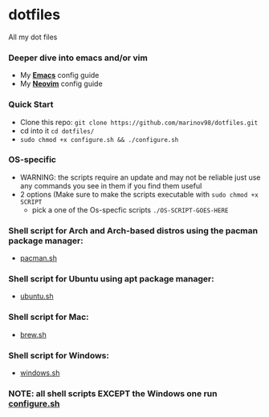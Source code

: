 # dotfiles
All my dot files

### Deeper dive into emacs and/or vim
- My [**Emacs**](https://github.com/marinov98/dotfiles/blob/master/config/emacs/) config guide
- My [**Neovim**](https://github.com/marinov98/dotfiles/blob/master/config/nvim/) config guide

### Quick Start
- Clone this repo: `git clone https://github.com/marinov98/dotfiles.git `
- cd into it `cd dotfiles/`
- `sudo chmod +x configure.sh && ./configure.sh` 
 
### OS-specific
- WARNING: the scripts require an update and may not be reliable just use any commands you see in them if you find them useful
- 2 options (Make sure to make the scripts executable with `sudo chmod +x SCRIPT`
  - pick a one of the Os-specfic scripts `./OS-SCRIPT-GOES-HERE` 
### Shell script for Arch and Arch-based distros using the pacman package manager: 
  - [pacman.sh](https://github.com/marinov98/dotfiles/blob/master/scripts/pacman.sh)
### Shell script for Ubuntu using apt package manager: 
  - [ubuntu.sh](https://github.com/marinov98/dotfiles/blob/master/scripts/ubuntu.sh)
### Shell script for Mac:
  - [brew.sh](https://github.com/marinov98/dotfiles/blob/master/scripts/brew.sh)
### Shell script for Windows:
- [windows.sh](https://github.com/marinov98/dotfiles/blob/master/scripts/windows.sh)
  
### NOTE: all shell scripts EXCEPT the Windows one run [configure.sh](https://github.com/marinov98/dotfiles/blob/master/configure.sh)

